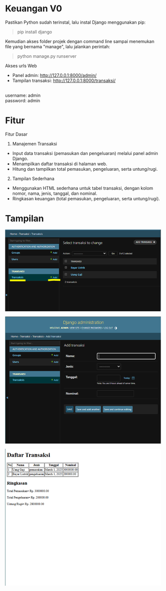 # Keuangan V0

Pastikan Python sudah terinstal, lalu instal Django menggunakan pip:
<br>
>pip install django

Kemudian akses folder projek dengan command line sampai menemukan file yang bernama "manage", lalu jalankan perintah: 
<br>
>python manage.py runserver

Akses urls Web
* Panel admin: http://127.0.0.1:8000/admin/
* Tampilan transaksi: http://127.0.0.1:8000/transaksi/

<br>
username: admin
<br>
password: admin

# Fitur
Fitur Dasar
<br>
1. Manajemen Transaksi
* Input data transaksi (pemasukan dan pengeluaran) melalui panel admin Django.
* Menampilkan daftar transaksi di halaman web.
* Hitung dan tampilkan total pemasukan, pengeluaran, serta untung/rugi.

2. Tampilan Sederhana
* Menggunakan HTML sederhana untuk tabel transaksi, dengan kolom nomor, nama, jenis, tanggal, dan nominal.
* Ringkasan keuangan (total pemasukan, pengeluaran, serta untung/rugi).

# Tampilan

![Sample Image](https://github.com/krisnasuma/keuangan/blob/main/ListNamaTabelTransaksi.PNG)

![Sample Image](https://github.com/krisnasuma/keuangan/blob/main/TampilanAdmin_AddTransaksi.PNG)

![Sample Image](https://github.com/krisnasuma/keuangan/blob/main/TampilanAplikasiTransaksi%20V0.PNG)

